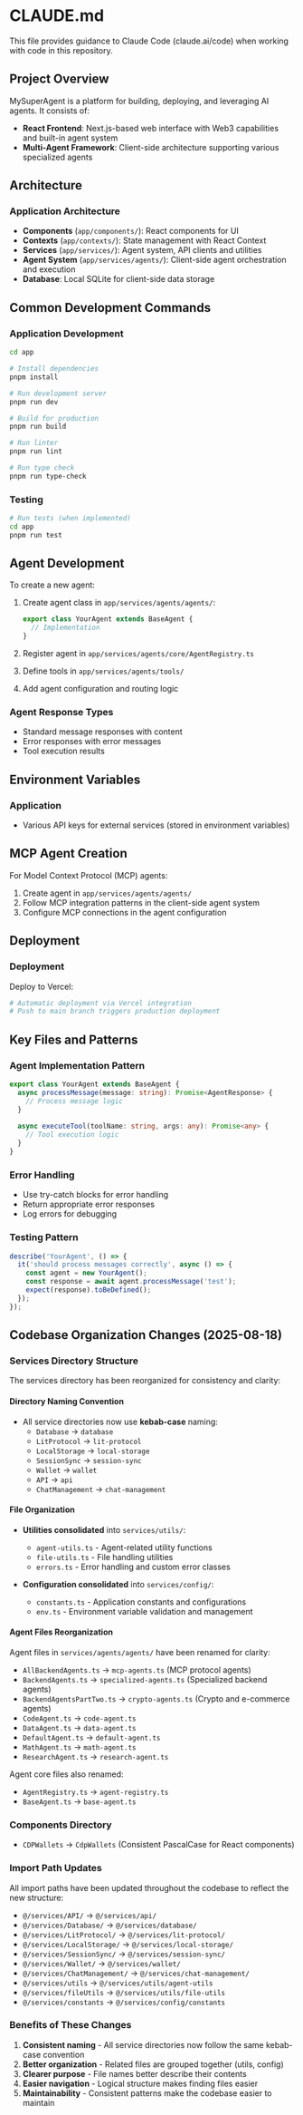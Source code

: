 # CLAUDE.md

This file provides guidance to Claude Code (claude.ai/code) when working with code in this repository.

## Project Overview

MySuperAgent is a platform for building, deploying, and leveraging AI agents. It consists of:
- **React Frontend**: Next.js-based web interface with Web3 capabilities and built-in agent system
- **Multi-Agent Framework**: Client-side architecture supporting various specialized agents

## Architecture

### Application Architecture
- **Components** (`app/components/`): React components for UI
- **Contexts** (`app/contexts/`): State management with React Context
- **Services** (`app/services/`): Agent system, API clients and utilities
- **Agent System** (`app/services/agents/`): Client-side agent orchestration and execution
- **Database**: Local SQLite for client-side data storage

## Common Development Commands

### Application Development
```bash
cd app

# Install dependencies
pnpm install

# Run development server
pnpm run dev

# Build for production
pnpm run build

# Run linter
pnpm run lint

# Run type check
pnpm run type-check
```

### Testing
```bash
# Run tests (when implemented)
cd app
pnpm run test
```

## Agent Development

To create a new agent:

1. Create agent class in `app/services/agents/agents/`:
   ```typescript
   export class YourAgent extends BaseAgent {
     // Implementation
   }
   ```

2. Register agent in `app/services/agents/core/AgentRegistry.ts`
3. Define tools in `app/services/agents/tools/`
4. Add agent configuration and routing logic

### Agent Response Types
- Standard message responses with content
- Error responses with error messages
- Tool execution results

## Environment Variables

### Application
- Various API keys for external services (stored in environment variables)

## MCP Agent Creation

For Model Context Protocol (MCP) agents:
1. Create agent in `app/services/agents/agents/`
2. Follow MCP integration patterns in the client-side agent system
3. Configure MCP connections in the agent configuration

## Deployment

### Deployment

Deploy to Vercel:
```bash
# Automatic deployment via Vercel integration
# Push to main branch triggers production deployment
```

## Key Files and Patterns

### Agent Implementation Pattern
```typescript
export class YourAgent extends BaseAgent {
  async processMessage(message: string): Promise<AgentResponse> {
    // Process message logic
  }
  
  async executeTool(toolName: string, args: any): Promise<any> {
    // Tool execution logic
  }
}
```

### Error Handling
- Use try-catch blocks for error handling
- Return appropriate error responses
- Log errors for debugging

### Testing Pattern
```typescript
describe('YourAgent', () => {
  it('should process messages correctly', async () => {
    const agent = new YourAgent();
    const response = await agent.processMessage('test');
    expect(response).toBeDefined();
  });
});
```

## Codebase Organization Changes (2025-08-18)

### Services Directory Structure
The services directory has been reorganized for consistency and clarity:

#### Directory Naming Convention
- All service directories now use **kebab-case** naming:
  - `Database` → `database`
  - `LitProtocol` → `lit-protocol`
  - `LocalStorage` → `local-storage`
  - `SessionSync` → `session-sync`
  - `Wallet` → `wallet`
  - `API` → `api`
  - `ChatManagement` → `chat-management`

#### File Organization
- **Utilities consolidated** into `services/utils/`:
  - `agent-utils.ts` - Agent-related utility functions
  - `file-utils.ts` - File handling utilities
  - `errors.ts` - Error handling and custom error classes
  
- **Configuration consolidated** into `services/config/`:
  - `constants.ts` - Application constants and configurations
  - `env.ts` - Environment variable validation and management

#### Agent Files Reorganization
Agent files in `services/agents/agents/` have been renamed for clarity:
- `AllBackendAgents.ts` → `mcp-agents.ts` (MCP protocol agents)
- `BackendAgents.ts` → `specialized-agents.ts` (Specialized backend agents)
- `BackendAgentsPartTwo.ts` → `crypto-agents.ts` (Crypto and e-commerce agents)
- `CodeAgent.ts` → `code-agent.ts`
- `DataAgent.ts` → `data-agent.ts`
- `DefaultAgent.ts` → `default-agent.ts`
- `MathAgent.ts` → `math-agent.ts`
- `ResearchAgent.ts` → `research-agent.ts`

Agent core files also renamed:
- `AgentRegistry.ts` → `agent-registry.ts`
- `BaseAgent.ts` → `base-agent.ts`

### Components Directory
- `CDPWallets` → `CdpWallets` (Consistent PascalCase for React components)

### Import Path Updates
All import paths have been updated throughout the codebase to reflect the new structure:
- `@/services/API/` → `@/services/api/`
- `@/services/Database/` → `@/services/database/`
- `@/services/LitProtocol/` → `@/services/lit-protocol/`
- `@/services/LocalStorage/` → `@/services/local-storage/`
- `@/services/SessionSync/` → `@/services/session-sync/`
- `@/services/Wallet/` → `@/services/wallet/`
- `@/services/ChatManagement/` → `@/services/chat-management/`
- `@/services/utils` → `@/services/utils/agent-utils`
- `@/services/fileUtils` → `@/services/utils/file-utils`
- `@/services/constants` → `@/services/config/constants`

### Benefits of These Changes
1. **Consistent naming** - All service directories now follow the same kebab-case convention
2. **Better organization** - Related files are grouped together (utils, config)
3. **Clearer purpose** - File names better describe their contents
4. **Easier navigation** - Logical structure makes finding files easier
5. **Maintainability** - Consistent patterns make the codebase easier to maintain